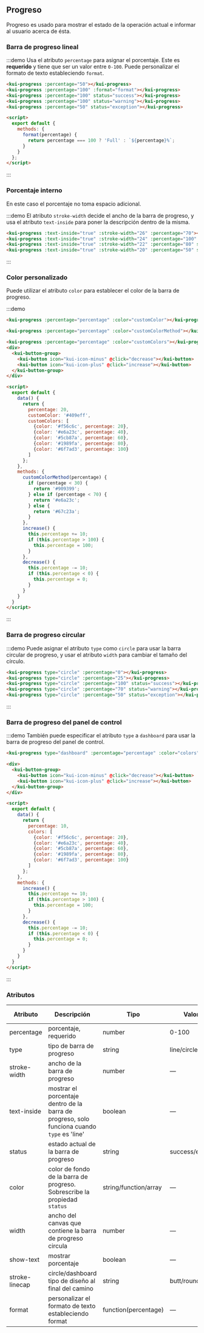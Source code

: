 ## Progreso
Progreso es usado para mostrar el estado de la operación actual e informar al usuario acerca de ésta.

### Barra de progreso lineal

:::demo Usa el atributo `percentage` para asignar el porcentaje. Este es **requerido** y tiene que ser un valor entre `0-100`. Puede personalizar el formato de texto estableciendo `format`.

```html
<kui-progress :percentage="50"></kui-progress>
<kui-progress :percentage="100" :format="format"></kui-progress>
<kui-progress :percentage="100" status="success"></kui-progress>
<kui-progress :percentage="100" status="warning"></kui-progress>
<kui-progress :percentage="50" status="exception"></kui-progress>

<script>
  export default {
    methods: {
      format(percentage) {
        return percentage === 100 ? 'Full' : `${percentage}%`;
      }
    }
  };
</script>
```
:::

### Porcentaje interno
En este caso el porcentaje no toma espacio adicional.

:::demo El atributo `stroke-width` decide el ancho de la barra de progreso, y usa el atributo `text-inside` para poner la descripción dentro de la misma.
```html
<kui-progress :text-inside="true" :stroke-width="26" :percentage="70"></kui-progress>
<kui-progress :text-inside="true" :stroke-width="24" :percentage="100" status="success"></kui-progress>
<kui-progress :text-inside="true" :stroke-width="22" :percentage="80" status="warning"></kui-progress>
<kui-progress :text-inside="true" :stroke-width="20" :percentage="50" status="exception"></kui-progress>
```
:::

### Color personalizado

Puede utilizar el atributo `color` para establecer el color de la barra de progreso.

:::demo

```html
<kui-progress :percentage="percentage" :color="customColor"></kui-progress>

<kui-progress :percentage="percentage" :color="customColorMethod"></kui-progress>

<kui-progress :percentage="percentage" :color="customColors"></kui-progress>
<div>
  <kui-button-group>
    <kui-button icon="kui-icon-minus" @click="decrease"></kui-button>
    <kui-button icon="kui-icon-plus" @click="increase"></kui-button>
  </kui-button-group>
</div>

<script>
  export default {
    data() {
      return {
        percentage: 20,
        customColor: '#409eff',
        customColors: [
          {color: '#f56c6c', percentage: 20},
          {color: '#e6a23c', percentage: 40},
          {color: '#5cb87a', percentage: 60},
          {color: '#1989fa', percentage: 80},
          {color: '#6f7ad3', percentage: 100}
        ]
      };
    },
    methods: {
      customColorMethod(percentage) {
        if (percentage < 30) {
          return '#909399';
        } else if (percentage < 70) {
          return '#e6a23c';
        } else {
          return '#67c23a';
        }
      },
      increase() {
        this.percentage += 10;
        if (this.percentage > 100) {
          this.percentage = 100;
        }
      },
      decrease() {
        this.percentage -= 10;
        if (this.percentage < 0) {
          this.percentage = 0;
        }
      }
    }
  }
</script>
```
:::

### Barra de progreso circular

:::demo Puede asignar el atributo `type` como `circle` para usar la barra circular de progreso, y usar el atributo `width` para cambiar el tamaño del círculo.
```html
<kui-progress type="circle" :percentage="0"></kui-progress>
<kui-progress type="circle" :percentage="25"></kui-progress>
<kui-progress type="circle" :percentage="100" status="success"></kui-progress>
<kui-progress type="circle" :percentage="70" status="warning"></kui-progress>
<kui-progress type="circle" :percentage="50" status="exception"></kui-progress>
```
:::

### Barra de progreso del panel de control

:::demo También puede especificar el atributo `type` a `dashboard` para usar la barra de progreso del panel de control.

```html
<kui-progress type="dashboard" :percentage="percentage" :color="colors"></kui-progress>

<div>
  <kui-button-group>
    <kui-button icon="kui-icon-minus" @click="decrease"></kui-button>
    <kui-button icon="kui-icon-plus" @click="increase"></kui-button>
  </kui-button-group>
</div>

<script>
  export default {
    data() {
      return {
        percentage: 10,
        colors: [
          {color: '#f56c6c', percentage: 20},
          {color: '#e6a23c', percentage: 40},
          {color: '#5cb87a', percentage: 60},
          {color: '#1989fa', percentage: 80},
          {color: '#6f7ad3', percentage: 100}
        ]
      };
    },
    methods: {
      increase() {
        this.percentage += 10;
        if (this.percentage > 100) {
          this.percentage = 100;
        }
      },
      decrease() {
        this.percentage -= 10;
        if (this.percentage < 0) {
          this.percentage = 0;
        }
      }
    }
  }
</script>
```
:::

### Atributos
| Atributo     | Descripción                              | Tipo    | Valores aceptado  | Por defecto |
| ------------ | ---------------------------------------- | ------- | ----------------- | ----------- |
| percentage   | porcentaje, requerido                    | number  | 0-100             | 0           |
| type         | tipo de barra de progreso                | string  | line/circle/dashboard  | line   |
| stroke-width | ancho de la barra de progreso            | number  | —                 | 6           |
| text-inside  | mostrar el porcentaje dentro de la barra de progreso, solo funciona cuando `type` es 'line' | boolean | —                 | false       |
| status       | estado actual de la barra de progreso    | string  | success/exception/warning | —   |
| color        | color de fondo de la barra de progreso. Sobrescribe la propiedad `status` | string/function/array | — | '' |
| width        | ancho del canvas que contiene la barra de progreso circula | number  | —                 | 126         |
| show-text    | mostrar porcentaje                       | boolean | —                 | true        |
| stroke-linecap  | circle/dashboard tipo de diseño al final del camino | string | butt/round/square | round |
| format  | personalizar el formato de texto estableciendo format  | function(percentage) | — | — |
